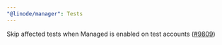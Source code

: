 ```yaml
---
"@linode/manager": Tests
---
```


Skip affected tests when Managed is enabled on test accounts ([#9809](https://github.com/linode/manager/pull/9809))
